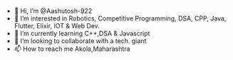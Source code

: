- 👋 Hi, I’m @Aashutosh-922
- 👀 I’m interested in Robotics, Competitive Programming, DSA, CPP, Java, Flutter, Elixir, IOT & Web Dev.
- 🌱 I’m currently learning C++,DSA & Javascript
- 💞️ I’m looking to collaborate with a tech. giant
- 📫 How to reach me Akola,Maharashtra

<!---
Aashutosh-922/Aashutosh-922 is a ✨ special ✨ repository because its `README.md` (this file) appears on your GitHub profile.
You can click the Preview link to take a look at your changes.
--->
